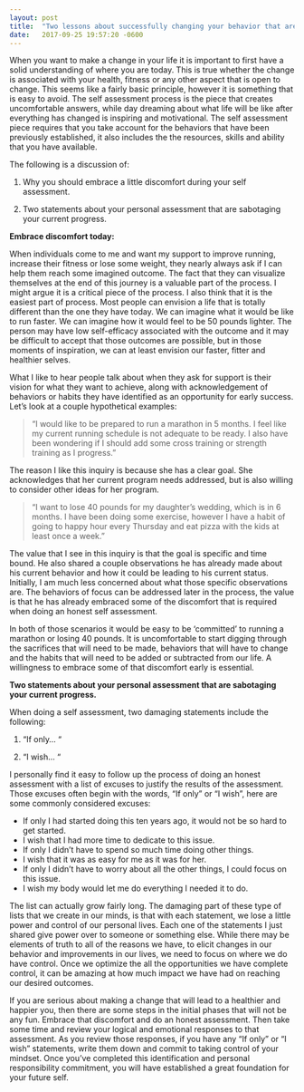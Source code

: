 ```yaml
---
layout: post
title:  "Two lessons about successfully changing your behavior that are not fun."
date:   2017-09-25 19:57:20 -0600
---
```


When you want to make a change in your life it is important to first have a solid understanding of where you are today. This is true whether the change is associated with your health, fitness or any other aspect that is open to change. This seems like a fairly basic principle, however it is something that is easy to avoid. The self assessment process is the piece that creates uncomfortable answers, while day dreaming about what life will be like after everything has changed is inspiring and motivational. The self assessment piece requires that you take account for the behaviors that have been previously established, it also includes the the resources, skills and ability that you have available.

The following is a discussion of:

1. Why you should embrace a little discomfort during your self assessment.

2. Two statements about your personal assessment that are sabotaging your current progress.

**Embrace discomfort today:**

When individuals come to me and want my support to improve running, increase their fitness or lose some weight, they nearly always ask if I can help them reach some imagined outcome. The fact that they can visualize themselves at the end of this journey is a valuable part of the process. I might argue it is a critical piece of the process. I also think that it is the easiest part of process. Most people can envision a life that is totally different than the one they have today. We can imagine what it would be like to run faster. We can imagine how it would feel to be 50 pounds lighter. The person may have low self-efficacy associated with the outcome and it may be difficult to accept that those outcomes are possible, but in those moments of inspiration, we can at least envision our faster, fitter and healthier selves.

What I like to hear people talk about when they ask for support is their vision for what they want to achieve, along with acknowledgement of behaviors or habits they have identified as an opportunity for early success. Let’s look at a couple hypothetical examples:

> “I would like to be prepared to run a marathon in 5 months. I feel like my current running schedule is not adequate to be ready. I also have been wondering if I should add some cross training or strength training as I progress.”

The reason I like this inquiry is because she has a clear goal. She acknowledges that her current program needs addressed, but is also willing to consider other ideas for her program.

>“I want to lose 40 pounds for my daughter’s wedding, which is in 6 months. I have been doing some exercise, however I have a habit of going to happy hour every Thursday and eat pizza with the kids at least once a week.”

The value that I see in this inquiry is that the goal is specific and time bound. He also shared a couple observations he has already made about his current behavior and how it could be leading to his current status. Initially, I am much less concerned about what those specific observations are. The behaviors of focus can be addressed later in the process, the value is that he has already embraced some of the discomfort that is required when doing an honest self assessment.

In both of those scenarios it would be easy to be ‘committed’ to running a marathon or losing 40 pounds. It is uncomfortable to start digging through the sacrifices that will need to be made, behaviors that will have to change and the habits that will need to be added or subtracted from our life. A willingness to embrace some of that discomfort early is essential.

**Two statements about your personal assessment that are sabotaging your current progress.**

When doing a self assessment, two damaging statements include the following:

1. “If only… “

2. “I wish… “

I personally find it easy to follow up the process of doing an honest assessment with a list of excuses to justify the results of the assessment. Those excuses often begin with the words, “If only” or “I wish”, here are some commonly considered excuses:

* If only I had started doing this ten years ago, it would not be so hard to get started.
* I wish that I had more time to dedicate to this issue.
* If only I didn’t have to spend so much time doing other things.
* I wish that it was as easy for me as it was for her.
* If only I didn’t have to worry about all the other things, I could focus on this issue.
* I wish my body would let me do everything I needed it to do.

The list can actually grow fairly long. The damaging part of these type of lists that we create in our minds, is that with each statement, we lose a little power and control of our personal lives. Each one of the statements I just shared give power over to someone or something else. While there may be elements of truth to all of the reasons we have, to elicit changes in our behavior and improvements in our lives, we need to focus on where we do have control. Once we optimize the all the opportunities we have complete control, it can be amazing at how much impact we have had on reaching our desired outcomes.

If you are serious about making a change that will lead to a healthier and happier you, then there are some steps in the initial phases that will not be any fun. Embrace that discomfort and do an honest assessment. Then take some time and review your logical and emotional responses to that assessment. As you review those responses, if you have any “If only” or “I wish” statements, write them down and commit to taking control of your mindset. Once you’ve completed this identification and personal responsibility commitment, you will have established a great foundation for your future self.
